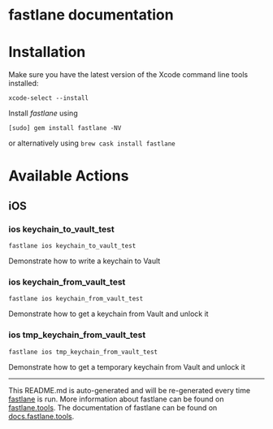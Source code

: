 fastlane documentation
================
# Installation

Make sure you have the latest version of the Xcode command line tools installed:

```
xcode-select --install
```

Install _fastlane_ using
```
[sudo] gem install fastlane -NV
```
or alternatively using `brew cask install fastlane`

# Available Actions
## iOS
### ios keychain_to_vault_test
```
fastlane ios keychain_to_vault_test
```
Demonstrate how to write a keychain to Vault
### ios keychain_from_vault_test
```
fastlane ios keychain_from_vault_test
```
Demonstrate how to get a keychain from Vault and unlock it
### ios tmp_keychain_from_vault_test
```
fastlane ios tmp_keychain_from_vault_test
```
Demonstrate how to get a temporary keychain from Vault and unlock it

----

This README.md is auto-generated and will be re-generated every time [fastlane](https://fastlane.tools) is run.
More information about fastlane can be found on [fastlane.tools](https://fastlane.tools).
The documentation of fastlane can be found on [docs.fastlane.tools](https://docs.fastlane.tools).
